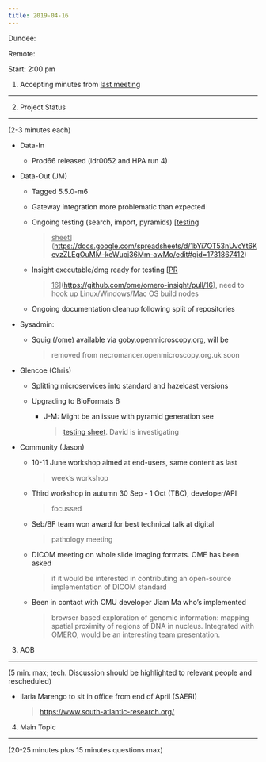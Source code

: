 ```yaml
---
title: 2019-04-16
---
```


Dundee:

Remote:

Start: 2:00 pm

1. Accepting minutes from [<u>last meeting</u>](https://docs.google.com/document/d/1Me_9a5mC3VeeJ8LFMvb5rHy1v5Q32ZCofRywKASsObo/edit)
-------------------------------------------------------------------------------------------------------------------------------------

2. Project Status
-----------------

(2-3 minutes each)

-   Data-In

    -   Prod66 released (idr0052 and HPA run 4)

-   Data-Out (JM)

    -   Tagged 5.5.0-m6

    -   Gateway integration more problematic than expected

    -   Ongoing testing (search, import, pyramids) [<u>testing
        > sheet</u>](https://docs.google.com/spreadsheets/d/1bYi7OT53nUvcYt6KevzZLEgOuMM-keWupj36Mm-awMo/edit#gid=1731867412)

    -   Insight executable/dmg ready for testing [<u>PR
        > 16</u>](https://github.com/ome/omero-insight/pull/16), need to
        > hook up Linux/Windows/Mac OS build nodes

    -   Ongoing documentation cleanup following split of repositories

-   Sysadmin:

    -   Squig (/ome) available via goby.openmicroscopy.org, will be
        > removed from necromancer.openmicroscopy.org.uk soon

-   Glencoe (Chris)

    -   Splitting microservices into standard and hazelcast versions

    -   Upgrading to BioFormats 6

        -   J-M: Might be an issue with pyramid generation see
            > [<u>testing
            > sheet</u>](https://docs.google.com/spreadsheets/d/1bYi7OT53nUvcYt6KevzZLEgOuMM-keWupj36Mm-awMo/edit#gid=1731867412).
            > David is investigating

-   Community (Jason)

    -   10-11 June workshop aimed at end-users, same content as last
        > week’s workshop

    -   Third workshop in autumn 30 Sep - 1 Oct (TBC), developer/API
        > focussed

    -   Seb/BF team won award for best technical talk at digital
        > pathology meeting

    -   DICOM meeting on whole slide imaging formats. OME has been asked
        > if it would be interested in contributing an open-source
        > implementation of DICOM standard

    -   Been in contact with CMU developer Jiam Ma who’s implemented
        > browser based exploration of genomic information: mapping
        > spatial proximity of regions of DNA in nucleus. Integrated
        > with OMERO, would be an interesting team presentation.

3. AOB
------

(5 min. max; tech. Discussion should be highlighted to relevant people
and rescheduled)

-   Ilaria Marengo to sit in office from end of April (SAERI)
    > [<u>https://www.south-atlantic-research.org/</u>](https://www.south-atlantic-research.org/)

4. Main Topic
-------------

(20-25 minutes plus 15 minutes questions max)
